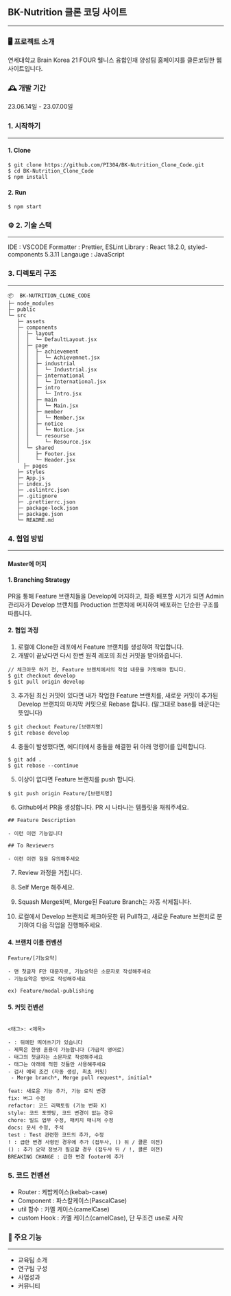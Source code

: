 ## BK-Nutrition 클론 코딩 사이트 
--- 

### 🖥️ 프로젝트 소개
연세대학교 Brain Korea 21 FOUR 웰니스 융합인재 양성팀 홈페이지를 클론코딩한 웹사이트입니다.

### 🕰️ 개발 기간

23.06.14일 - 23.07.00일

### 1. 시작하기
----
#### 1. Clone
```
$ git clone https://github.com/PI304/BK-Nutrition_Clone_Code.git
$ cd BK-Nutrition_Clone_Code
$ npm install
```
#### 2. Run
```
$ npm start
```
### ⚙️ 2. 기술 스택 
----
IDE : VSCODE
Formatter : Prettier, ESLint
Library : React 18.2.0, styled-components 5.3.11
Langauge : JavaScript

###  3. 디렉토리 구조 
---
```
📦  BK-NUTRITION_CLONE_CODE
├─ node_modules
├─ public
└─ src
   ├─ assets
   ├─ components
   │  ├─ layout
   │  │  └─ DefaultLayout.jsx
   │  ├─ page
   │  │  ├─ achievement
   │  │  │  └─ Achievemnet.jsx
   │  │  ├─ industrial
   │  │  │  └─ Industrial.jsx
   │  │  ├─ international
   │  │  │  └─ International.jsx
   │  │  ├─ intro
   │  │  │  └─ Intro.jsx
   │  │  ├─ main
   │  │  │  └─ Main.jsx
   │  │  ├─ member
   │  │  │  └─ Member.jsx
   │  │  ├─ notice
   │  │  │  └─ Notice.jsx
   │  │  └─ resourse
   │  │     └─ Resource.jsx
   │  └─ shared
   │     ├─ Footer.jsx
   │     └─ Header.jsx
	 ├─ pages
   ├─ styles
   ├─ App.js
   ├─ index.js
   ├─ .eslintrc.json
   ├─ .gitignore
   ├─ .prettierrc.json
   ├─ package-lock.json
   ├─ package.json
   └─ README.md
```



### 4. 협업 방법
---
#### Master에 머지 
#### 1. Branching Strategy
PR을 통해 Feature 브랜치들을 Develop에 머지하고,
최종 배포할 시기가 되면 Admin 관리자가 Develop 브랜치를 Production 브랜치에 머지하여 배포하는 단순한 구조를 따릅니다.

#### 2. 협업 과정
1. 로컬에 Clone한 레포에서 Feature 브랜치를 생성하여 작업합니다.
2. 개발이 끝났다면 다시 한번 원격 레포의 최신 커밋을 받아와줍니다.
```
// 체크아웃 하기 전, Feature 브랜치에서의 작업 내용을 커밋해야 합니다.
$ git checkout develop
$ git pull origin develop
``` 
3. 추가된 최신 커밋이 있다면 내가 작업한 Feature 브랜치를, 새로운 커밋이 추가된 Develop 브랜치의 마지막 커밋으로 Rebase 합니다. (말그대로 base를 바꾼다는 뜻입니다)
```
$ git checkout Feature/[브랜치명]
$ git rebase develop
```
4. 충돌이 발생했다면, 에디터에서 충돌을 해결한 뒤 아래 명령어를 입력합니다.
```
$ git add .
$ git rebase --continue
```

5. 이상이 없다면 Feature 브랜치를 push 합니다.
```
$ git push origin Feature/[브랜치명]
```

6. Github에서 PR을 생성합니다. PR 시 나타나는 템플릿을 채워주세요.

```
## Feature Description

- 이런 이런 기능입니다

## To Reviewers

- 이런 이런 점을 유의해주세요
```
7. Review 과정을 거칩니다.

8. Self Merge 해주세요.

9. Squash Merge되며, Merge된 Feature Branch는 자동 삭제됩니다.

10. 로컬에서 Develop 브랜치로 체크아웃한 뒤 Pull하고, 새로운 Feature 브랜치로 분기하여 다음 작업을 진행해주세요.

#### 4. 브랜치 이름 컨벤션
```
Feature/[기능요약]

- 맨 첫글자 F만 대문자로, 기능요약은 소문자로 작성해주세요
- 기능요약은 영어로 작성해주세요

ex) Feature/modal-publishing
```

#### 5. 커밋  컨벤션

```

<태그>: <제목>

- : 뒤에만 띄어쓰기가 있습니다
- 제목은 한영 혼용이 가능합니다 (가급적 영어로)
- 태그의 첫글자는 소문자로 작성해주세요
- 태그는 아래에 적힌 것들만 사용해주세요
- 검사 예외 조건 (자동 생성, 최초 커밋)
 - Merge branch*, Merge pull request*, initial*

feat: 새로운 기능 추가, 기능 로직 변경
fix: 버그 수정
refactor: 코드 리팩토링 (기능 변화 X)
style: 코드 포맷팅, 코드 변경이 없는 경우
chore: 빌드 업무 수정, 패키지 매니저 수정
docs: 문서 수정, 주석
test : Test 관련한 코드의 추가, 수정
! : 급한 변경 사항인 경우에 추가 (접두사, () 뒤 / 콜론 이전)
() : 추가 요약 정보가 필요할 경우 (접두사 뒤 / !, 콜론 이전)
BREAKING CHANGE : 급한 변경 footer에 추가
```

### 5. 코드 컨벤션 
- Router : 케밥케이스(kebab-case)  
- Component : 파스칼케이스(PascalCase)
- util 함수 : 카멜 케이스(camelCase)
- custom Hook : 카멜 케이스(camelCase), 단 무조건 use로 시작

 

### 📌 주요 기능
---
- 교육팀 소개
- 연구팀 구성
- 사업성과
- 커뮤니티
